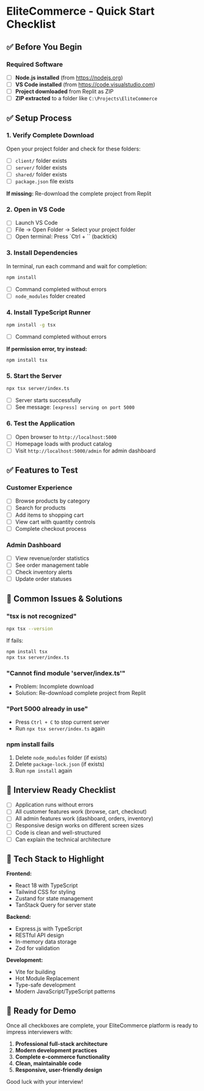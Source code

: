 # EliteCommerce - Quick Start Checklist

## ✅ Before You Begin

### Required Software
- [ ] **Node.js installed** (from https://nodejs.org)
- [ ] **VS Code installed** (from https://code.visualstudio.com)
- [ ] **Project downloaded** from Replit as ZIP
- [ ] **ZIP extracted** to a folder like `C:\Projects\EliteCommerce`

## ✅ Setup Process

### 1. Verify Complete Download
Open your project folder and check for these folders:
- [ ] `client/` folder exists
- [ ] `server/` folder exists  
- [ ] `shared/` folder exists
- [ ] `package.json` file exists

**If missing:** Re-download the complete project from Replit

### 2. Open in VS Code
- [ ] Launch VS Code
- [ ] File → Open Folder → Select your project folder
- [ ] Open terminal: Press `Ctrl + `` (backtick)

### 3. Install Dependencies
In terminal, run each command and wait for completion:
```bash
npm install
```
- [ ] Command completed without errors
- [ ] `node_modules` folder created

### 4. Install TypeScript Runner
```bash
npm install -g tsx
```
- [ ] Command completed without errors

**If permission error, try instead:**
```bash
npm install tsx
```

### 5. Start the Server
```bash
npx tsx server/index.ts
```
- [ ] Server starts successfully
- [ ] See message: `[express] serving on port 5000`

### 6. Test the Application
- [ ] Open browser to `http://localhost:5000`
- [ ] Homepage loads with product catalog
- [ ] Visit `http://localhost:5000/admin` for admin dashboard

## ✅ Features to Test

### Customer Experience
- [ ] Browse products by category
- [ ] Search for products
- [ ] Add items to shopping cart
- [ ] View cart with quantity controls
- [ ] Complete checkout process

### Admin Dashboard
- [ ] View revenue/order statistics
- [ ] See order management table
- [ ] Check inventory alerts
- [ ] Update order statuses

## 🔧 Common Issues & Solutions

### "tsx is not recognized"
```bash
npx tsx --version
```
If fails:
```bash
npm install tsx
npx tsx server/index.ts
```

### "Cannot find module 'server/index.ts'"
- Problem: Incomplete download
- Solution: Re-download complete project from Replit

### "Port 5000 already in use"
- Press `Ctrl + C` to stop current server
- Run `npx tsx server/index.ts` again

### npm install fails
1. Delete `node_modules` folder (if exists)
2. Delete `package-lock.json` (if exists)
3. Run `npm install` again

## 🎯 Interview Ready Checklist

- [ ] Application runs without errors
- [ ] All customer features work (browse, cart, checkout)
- [ ] All admin features work (dashboard, orders, inventory)
- [ ] Responsive design works on different screen sizes
- [ ] Code is clean and well-structured
- [ ] Can explain the technical architecture

## 📱 Tech Stack to Highlight

**Frontend:**
- React 18 with TypeScript
- Tailwind CSS for styling
- Zustand for state management
- TanStack Query for server state

**Backend:**
- Express.js with TypeScript
- RESTful API design
- In-memory data storage
- Zod for validation

**Development:**
- Vite for building
- Hot Module Replacement
- Type-safe development
- Modern JavaScript/TypeScript patterns

## 🚀 Ready for Demo

Once all checkboxes are complete, your EliteCommerce platform is ready to impress interviewers with:

1. **Professional full-stack architecture**
2. **Modern development practices**
3. **Complete e-commerce functionality**
4. **Clean, maintainable code**
5. **Responsive, user-friendly design**

Good luck with your interview!